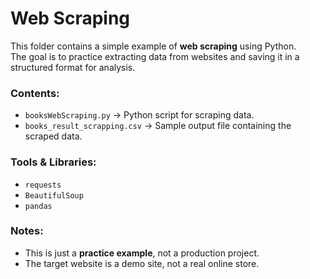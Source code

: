 # Web Scraping  

This folder contains a simple example of **web scraping** using Python.  
The goal is to practice extracting data from websites and saving it in a structured format for analysis.  

### Contents:
- `booksWebScraping.py` → Python script for scraping data.  
- `books_result_scrapping.csv` → Sample output file containing the scraped data.  

### Tools & Libraries:
- `requests`  
- `BeautifulSoup`  
- `pandas`  

### Notes:
- This is just a **practice example**, not a production project.
- The target website is a demo site, not a real online store.
